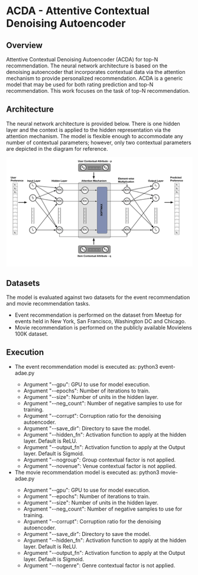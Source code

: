 # ACDA - Attentive Contextual Denoising Autoencoder

## Overview
Attentive Contextual Denoising Autoencoder (ACDA) for top-N recommendation. The neural network architecture is based on the denoising autoencoder that incorporates contextual data via the attention mechanism to provide personalized recommendation. 
ACDA is a generic model that may be used for both rating prediction and top-N recommendation. This work focuses on the task of top-N recommendation.

## Architecture

The neural network architecture is provided below. There is one hidden layer and the context is applied to the hidden representation via the attention mechanism.
The model is flexible enough to accommodate any number of contextual parameters; however, only two contextual parameters are depicted in the diagram for reference.

![ACDA Architecture](./acda-model.png) 

## Datasets
The model is evaluated against two datasets for the event recommendation and movie recommendation tasks.
* Event recommendation is performed on the dataset from Meetup for events held in New York, San Francisco, Washington DC and Chicago.
* Movie recommendation is performed on the publicly available Movielens 100K dataset.

## Execution
* The event recommendation model is executed as: python3 event-adae.py <argument list>
	- Argument "--gpu": GPU to use for model execution.
	- Argument "--epochs": Number of iterations to train.
	- Argument "--size": Number of units in the hidden layer.
	- Argument "--neg_count": Number of negative samples to use for training.
	- Argument "--corrupt": Corruption ratio for the denoising autoencoder.
	- Argument "--save_dir": Directory to save the model.
	- Argument "--hidden_fn": Activation function to apply at the hidden layer. Default is ReLU.
	- Argument "--output_fn": Activation function to apply at the Output layer. Default is Sigmoid.
	- Argument "--nogroup": Group contextual factor is not applied.
	- Argument "--novenue": Venue contextual factor is not applied.
* The movie recommendation model is executed as: python3 movie-adae.py <argument list>
	- Argument "--gpu": GPU to use for model execution.
	- Argument "--epochs": Number of iterations to train.
	- Argument "--size": Number of units in the hidden layer.
	- Argument "--neg_count": Number of negative samples to use for training.
	- Argument "--corrupt": Corruption ratio for the denoising autoencoder.
	- Argument "--save_dir": Directory to save the model.
	- Argument "--hidden_fn": Activation function to apply at the hidden layer. Default is ReLU.
	- Argument "--output_fn": Activation function to apply at the Output layer. Default is Sigmoid.
	- Argument "--nogenre": Genre contextual factor is not applied.
